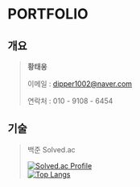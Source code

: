 # PORTFOLIO
## 개요
> **황태웅**
>
> 이메일 : dipper1002@naver.com
>
> 연락처 : 010 - 9108 - 6454

## 기술
>백준 Solved.ac
>
>
>[![Solved.ac Profile](http://mazassumnida.wtf/api/generate_badge?boj=dipper1002)](https://solved.ac/dipper1002)<br/>
>[![Top Langs](https://github-readme-stats.vercel.app/api/top-langs/?username=dipper1002&langs_count=8)](https://github.com/dipper1002/github-readme-stats)
